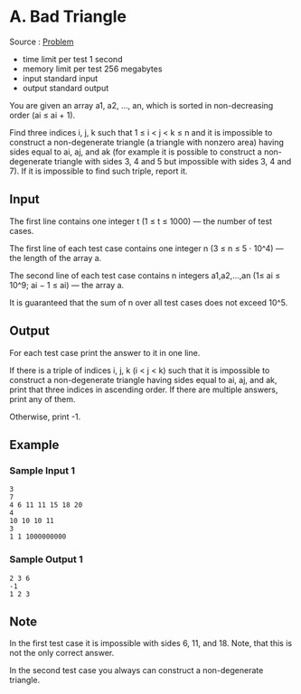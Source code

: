 # A. Bad Triangle

Source : [Problem](https://codeforces.com/problemset/problem/1398/A)

- time limit per test 1 second
- memory limit per test 256 megabytes
- input standard input
- output standard output

You are given an array a1, a2, …, an, which is sorted in non-decreasing order (ai ≤ ai + 1).

Find three indices i, j, k such that 1 ≤ i < j < k ≤ n and it is impossible to construct a non-degenerate triangle (a triangle with nonzero area) having sides equal to ai, aj, and ak (for example it is possible to construct a non-degenerate triangle with sides 3, 4 and 5 but impossible with sides 3, 4 and 7). If it is impossible to find such triple, report it.

## Input
The first line contains one integer t (1 ≤ t ≤ 1000) — the number of test cases.

The first line of each test case contains one integer n (3 ≤ n ≤ 5 ⋅ 10^4) — the length of the array a.

The second line of each test case contains n integers a1,a2,…,an (1≤ ai ≤ 10^9; ai − 1 ≤ ai) — the array a.

It is guaranteed that the sum of n over all test cases does not exceed 10^5.

## Output
For each test case print the answer to it in one line.

If there is a triple of indices i, j, k (i < j < k) such that it is impossible to construct a non-degenerate triangle having sides equal to ai, aj, and ak, print that three indices in ascending order. If there are multiple answers, print any of them.

Otherwise, print -1.

## Example

### Sample Input 1
    3
    7
    4 6 11 11 15 18 20
    4
    10 10 10 11
    3
    1 1 1000000000

### Sample Output 1
    2 3 6
    -1
    1 2 3

## Note
In the first test case it is impossible with sides 6, 11, and 18. Note, that this is not the only correct answer.

In the second test case you always can construct a non-degenerate triangle.